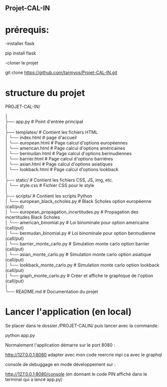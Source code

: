## Projet-CAL-IN

# prérequis:

-installer flask

pip install flask



-cloner le projet

git clone https://github.com/tarmyos/Projet-CAL-IN.git



# structure du projet
  
PROJET-CAL-IN/
  
│  
├── app.py                                      # Point d'entrée principal  
│  
├── templates/                                  # Contient les fichiers HTML  
│   └── index.html                              # page d'accueil  
│   └── european.html                           # Page calcul d'options européennes  
│   └── american.html                           # Page calcul d'options américaines  
│   └── bermudan.html                           # Page calcul d'options bermudiennes  
│   └── barrier.html                            # Page calcul d'options barrières  
│   └── asian.html                              # Page calcul d'options asiatiques  
│   └── lookback.html                           # Page calcul d'options lookback  
│  
├── static/                                     # Contient les fichiers CSS, JS, img, etc.  
│   └── style.css                               # Fichier CSS pour le style  
│  
├── scripts/                                    # Contient les scripts Python  
│   └── european_black_scholes.py               # Black Scholes option européenne (call/put)  
│   └── european_propagation_incertitudes.py    # Propagation des incertitudes Black Scholes  
│   └── american_binomial.py                    # Loi binominale pour option americaine (call/put)  
│   └── bermudan_binomial.py                    # Loi binominale pour option bermudienne (call/put)  
│   └── barrier_monte_carlo.py                  # Simulation monte carlo option barrier (call/put)  
│   └── asian_monte_carlo.py                    # Simulation monte carlo option asiatique (call/put)  
│   └── lookback_monte_carlo.py                 # Simulation monte carlo option lookback (call/put)  
│   └── graph_monte_carlo.py                    # Créer et affiche le graphique de l'option (call/put)  
│  
└── README.md                                   # Documentation du projet  


# Lancer l'application (en local)

Se placer dans le dossier /PROJET-CALIN/ puis lancer avec la commande: 

python app.py



Normalement l'application démarre sur le port 8080 :

http://127.0.0.1:8080 adapter avec mon code  reercrie mpi ca avec le graphql

console de debuggage en mode développement sur :

 http://127.0.0.1:8080/console (en donnant le code PIN affiché dans le terminal qui a lancé app.py)